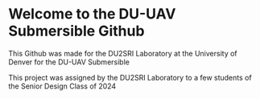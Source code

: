 # Welcome to the DU-UAV Submersible Github

This Github was made for the DU2SRI Laboratory at the University of Denver for the DU-UAV Submersible

This project was assigned by the DU2SRI Laboratory to a few students of the Senior Design Class of 2024
